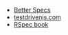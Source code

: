 * [Better Specs](http://betterspecs.org/)
* [testdrivenjs.com](http://testdrivenjs.com)
* [RSpec book](TODO)
